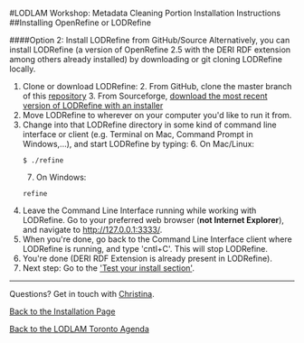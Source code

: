 #LODLAM Workshop: Metadata Cleaning Portion Installation Instructions
##Installing OpenRefine or LODRefine

####Option 2: Install LODRefine from GitHub/Source
Alternatively, you can install LODRefine (a version of OpenRefine 2.5 with the DERI RDF extension among others already installed) by downloading or git cloning LODRefine locally.

1. Clone or download LODRefine:
    2. From GitHub, clone the master branch of this [repository](https://github.com/sparkica/LODRefine)
    3. From Sourceforge, [download the most recent version of LODRefine with an installer](https://sourceforge.net/projects/lodrefine/)
3. Move LODRefine to wherever on your computer you'd like to run it from.
4. Change into that LODRefine directory in some kind of command line interface or client (e.g. Terminal on Mac, Command Prompt in Windows,...), and start LODRefine by typing:
    6. On Mac/Linux:
    ```
    $ ./refine
    ```
    7. On Windows:
    ```
    refine
    ```
6. Leave the Command Line Interface running while working with LODRefine. Go to your preferred web browser (**not Internet Explorer**), and navigate to http://127.0.0.1:3333/.
7. When you're done, go back to the Command Line Interface client where LODRefine is running, and type 'cntl+C'. This will stop LODRefine.
8. You're done (DERI RDF Extension is already present in LODRefine).
9. Next step: Go to the ['Test your install section'](../OpenRefineInstallationTest.md).

---

Questions? Get in touch with [Christina](mailto:cmh329@cornell.edu).

[Back to the Installation Page](../OpenRefineInstallation.md)

[Back to the LODLAM Toronto Agenda](https://github.com/LODLAM/LODLAMTO16)
